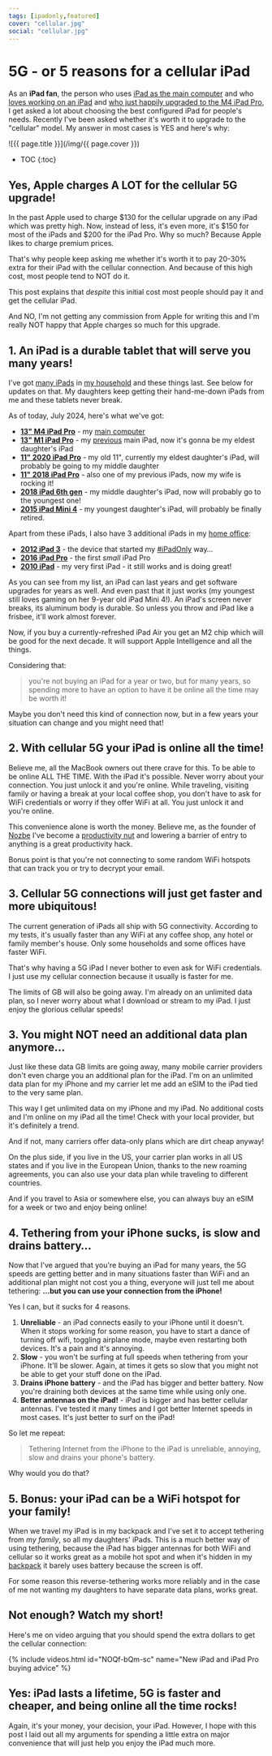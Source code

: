 ```yaml
---
tags: [ipadonly,featured]
cover: "cellular.jpg"
social: "cellular.jpg"
---
```


# 5G - or 5 reasons for a cellular iPad

As an **iPad fan**, the person who uses [iPad as the main computer](/ipadv) and who [loves working on an iPad](/ipadp) and [who just happily upgraded to the M4 iPad Pro](/ipadm4), I get asked a lot about choosing the best configured iPad for people's needs. Recently I've been asked whether it's worth it to upgrade to the "cellular" model. My answer in most cases is YES and here's why:

<!--More-->

![{{ page.title }}](/img/{{ page.cover }})

* TOC
{:toc}

## Yes, Apple charges A LOT for the cellular 5G upgrade!

In the past Apple used to charge $130 for the cellular upgrade on any iPad which was pretty high. Now, instead of less, it's even more, it's $150 for most of the iPads and $200 for the iPad Pro. Why so much? Because Apple likes to charge premium prices.

That's why people keep asking me whether it's worth it to pay 20-30% extra for their iPad with the cellular connection. And because of this high cost, most people tend to NOT do it.

This post explains that *despite* this initial cost most people should pay it and get the cellular iPad.

And NO, I'm not getting any commission from Apple for writing this and I'm really NOT happy that Apple charges so much for this upgrade.

## 1. An iPad is a durable tablet that will serve you many years!

I've got [many iPads](/podcast-14/) in [my household](/myipads/) and these things last. See below for updates on that. My daughters keep getting their hand-me-down iPads from me and these tablets never break.

As of today, July 2024, here's what we've got:

- **[13" M4 iPad Pro](/ipadm4)** - my [main computer](/ipadv)
- **[13" M1 iPad Pro](/ipad13)** - my [previous](/ipad13pro) main iPad, now it's gonna be my eldest daughter's iPad
- **[11" 2020 iPad Pro](/ipad)** - my old 11", currently my eldest daughter's iPad, will probably be going to my middle daughter
- **[11" 2018 iPad Pro](/ipadretro/)** - also one of my previous iPads, now my wife is rocking it!
- **[2018 iPad 6th gen](https://en.wikipedia.org/wiki/IPad_(6th_generation))** - my middle daughter's iPad, now will probably go to the youngest one!
- **[2015 iPad Mini 4](https://en.wikipedia.org/wiki/IPad_Mini_4)** - my youngest daughter's iPad, will probably be finally retired.

Apart from these iPads, I also have 3 additional iPads in my [home office](/office/):

- **[2012 iPad 3](/ipad3/)** - the device that started my [#iPadOnly](/ipadonly) way…
- **[2016 iPad Pro](/babyipad/)** - the first *small* iPad Pro
- **[2010 iPad](/i-have-to-admit-this-5-reasons-why-ipad-is-th/)** - my very first iPad - it still works and is doing great!

As you can see from my list, an iPad can last years and get software upgrades for years as well. And even past that it just works (my youngest still loves gaming on her 9-year old iPad Mini 4!). An iPad's screen never breaks, its aluminum body is durable. So unless you throw and iPad like a frisbee, it'll work almost forever.

Now, if you buy a currently-refreshed iPad Air you get an M2 chip which will be good for the next decade. It will support Apple Intelligence and all the things.

Considering that:

> you're not buying an iPad for a year or two, but for many years, so spending more to have an option to have it be online all the time may be worth it!

Maybe you don't need this kind of connection now, but in a few years your situation can change and you might need that!

## 2. With cellular 5G your iPad is online all the time!

Believe me, all the MacBook owners out there crave for this. To be able to be online ALL THE TIME. With the iPad it's possible. Never worry about your connection. You just unlock it and you're online. While traveling, visiting family or having a break at your local coffee shop, you don't have to ask for WiFi credentials or worry if they offer WiFi at all. You just unlock it and you're online.

This convenience alone is worth the money. Believe me, as the founder of [Nozbe][n] I've become a [productivity nut](/productivity/) and lowering a barrier of entry to anything is a great productivity hack.

Bonus point is that you're not connecting to some random WiFi hotspots that can track you or try to decrypt your email.

## 3. Cellular 5G connections will just get faster and more ubiquitous!

The current generation of iPads all ship with 5G connectivity. According to my tests, it's usually faster than any WiFi at any coffee shop, any hotel or family member's house. Only some households and some offices have faster WiFi.

That's why having a 5G iPad I never bother to even ask for WiFi credentials. I just use my cellular connection because it usually is faster for me.

The limits of GB will also be going away. I'm already on an unlimited data plan, so I never worry about what I download or stream to my iPad. I just enjoy the glorious cellular speeds!

## 3. You might NOT need an additional data plan anymore…

Just like these data GB limits are going away, many mobile carrier providers don't even charge you an additional plan for the iPad. I'm on an unlimited data plan for my iPhone and my carrier let me add an eSIM to the iPad tied to the very same plan.

This way I get unlimited data on my iPhone and my iPad. No additional costs and I'm online on my iPad all the time! Check with your local provider, but it's definitely a trend.

And if not, many carriers offer data-only plans which are dirt cheap anyway!

On the plus side, if you live in the US, your carrier plan works in all US states and if you live in the European Union, thanks to the new roaming agreements, you can also use your data plan while traveling to different countries.

And if you travel to Asia or somewhere else, you can always buy an eSIM for a week or two and enjoy being online!

## 4. Tethering from your iPhone sucks, is slow and drains battery…

Now that I've argued that you're buying an iPad for many years, the 5G speeds are getting better and in many situations faster than WiFi and an additional plan might not cost you a thing, everyone will just tell me about tethering: **…but you can use your connection from the iPhone!**

Yes I can, but it sucks for 4 reasons.

1. **Unreliable** - an iPad connects easily to your iPhone until it doesn't. When it stops working for some reason, you have to start a dance of turning off wifi, toggling airplane mode, maybe even restarting both devices. It's a pain and it's annoying.
2. **Slow** - you won't be surfing at full speeds when tethering from your iPhone. It'll be slower. Again, at times it gets so slow that you might not be able to get your stuff done on the iPad.
3. **Drains iPhone battery** - and the iPad has bigger and better battery. Now you're draining both devices at the same time while using only one.
4. **Better antennas on the iPad!** - iPad is bigger and has better cellular antennas. I've tested it many times and I got better Internet speeds in most cases. It's just better to surf on the iPad!

So let me repeat:

> Tethering Internet from the iPhone to the iPad is unreliable, annoying, slow and drains your phone's battery.

Why would you do that?

## 5. Bonus: your iPad can be a WiFi hotspot for your family!

When we travel my iPad is in my backpack and I've set it to accept tethering from *my family*, so all my daughters' iPads. This is a much better way of using tethering, because the iPad has bigger antennas for both WiFi and cellular so it works great as a mobile hot spot and when it's hidden in my [backpack](/backpack24) it barely uses battery because the screen is off.

For some reason this reverse-tethering works more reliably and in the case of me not wanting my daughters to have separate data plans, works great.

## Not enough? Watch my short!

Here's me on video arguing that you should spend the extra dollars to get the cellular connection:

{% include videos.html id="NOQf-bQm-sc" name="New iPad and iPad Pro buying advice" %}

## Yes: iPad lasts a lifetime, 5G is faster and cheaper, and being online all the time rocks!

Again, it's your money, your decision, your iPad. However, I hope with this post I laid out all my arguments for spending a little extra on major convenience that will just help you enjoy the iPad much more.

[n]: https://michael.gratis/nozbe
[np]: https://michael.gratis/nozbepersonal